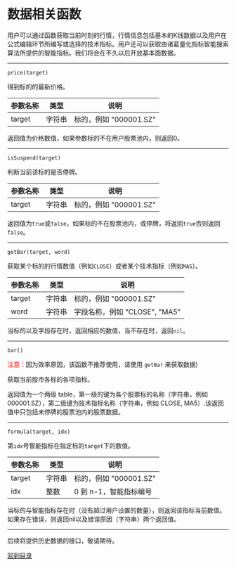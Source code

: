 # 数据相关函数

用户可以通过函数获取当前时刻的行情，行情信息包括基本的K线数据以及用户在公式编辑环节所编写或选择的技术指标。用户还可以获取由诸葛量化指标智能搜索算法所提供的智能指标。我们将会在不久以后开放基本面数据。

------------
```
price(target)
```
得到标的的最新价格。

| 参数名称 | 类型 | 说明 |
| ----   | --| -- |
|target| 字符串 | 标的，例如 "000001.SZ"|

返回值为价格数值，如果参数标的不在用户股票池内，则返回0。

------------
```
isSuspend(target)
```
判断当前该标的是否停牌。

| 参数名称 | 类型 | 说明 |
| ----   | --| -- |
|target| 字符串 | 标的，例如 "000001.SZ"|

返回值为`true`或`false`，如果标的不在股票池内，或停牌，将返回`true`否则返回`false`。

------------
```
getBar(target, word)
```
获取某个标的的行情数值（例如`CLOSE`）或者某个技术指标（例如`MA5`）。

| 参数名称 | 类型 | 说明 |
| ----   | --| -- |
|target| 字符串 | 标的，例如 "000001.SZ"|
|word| 字符串 | 字段名称，例如 "CLOSE", "MA5"|

当标的以及字段存在时，返回相应的数值，当不存在时，返回`nil`。

------------
```
bar()
```
<span style="color:red">注意：</span>因为效率原因，该函数不推荐使用，请使用 `getBar` 来获取数据)

获取当前股市各标的各项指标。

返回值为一个两级 table，第一级的键为各个股票标的名称（字符串，例如 000001.SZ），第二级键为技术指标名称（字符串，例如 CLOSE, MA5）.该返回值中只包括未停牌的股票池内的股票数据。


------------
```
formula(target, idx)
```
第`idx`号智能指标在指定标的`target`下的数值。

| 参数名称 | 类型 | 说明 |
| ----   | --| -- |
|target| 字符串 | 标的，例如 "000001.SZ"|
| idx | 整数 | 0 到 n-1，智能指标编号 |

当标的与智能指标存在时（没有超过用户设置的数量），则返回该指标当前数值。
如果存在错误，则返回nil以及错误原因（字符串）两个返回值。

-------------
后续将提供历史数据的接口，敬请期待。


[回到目录](README.md)


